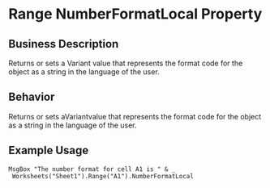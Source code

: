# Range NumberFormatLocal Property

## Business Description
Returns or sets a Variant value that represents the format code for the object as a string in the language of the user.

## Behavior
Returns or sets aVariantvalue that represents the format code for the object as a string in the language of the user.

## Example Usage
```vba
MsgBox "The number format for cell A1 is " & _ 
 Worksheets("Sheet1").Range("A1").NumberFormatLocal
```
